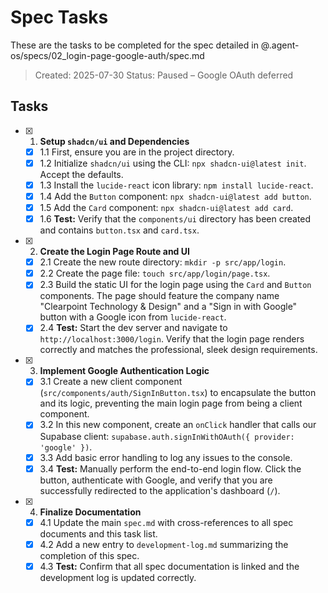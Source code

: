 # Spec Tasks

These are the tasks to be completed for the spec detailed in @.agent-os/specs/02_login-page-google-auth/spec.md

> Created: 2025-07-30
> Status: Paused – Google OAuth deferred

## Tasks

- [x] 1. **Setup `shadcn/ui` and Dependencies**
    - [x] 1.1 First, ensure you are in the project directory.
    - [x] 1.2 Initialize `shadcn/ui` using the CLI: `npx shadcn-ui@latest init`. Accept the defaults.
    - [x] 1.3 Install the `lucide-react` icon library: `npm install lucide-react`.
    - [x] 1.4 Add the `Button` component: `npx shadcn-ui@latest add button`.
    - [x] 1.5 Add the `Card` component: `npx shadcn-ui@latest add card`.
    - [x] 1.6 **Test:** Verify that the `components/ui` directory has been created and contains `button.tsx` and `card.tsx`.

- [x] 2. **Create the Login Page Route and UI**
    - [x] 2.1 Create the new route directory: `mkdir -p src/app/login`.
    - [x] 2.2 Create the page file: `touch src/app/login/page.tsx`.
    - [x] 2.3 Build the static UI for the login page using the `Card` and `Button` components. The page should feature the company name "Clearpoint Technology & Design" and a "Sign in with Google" button with a Google icon from `lucide-react`.
    - [x] 2.4 **Test:** Start the dev server and navigate to `http://localhost:3000/login`. Verify that the login page renders correctly and matches the professional, sleek design requirements.

- [x] 3. **Implement Google Authentication Logic**
    - [x] 3.1 Create a new client component (`src/components/auth/SignInButton.tsx`) to encapsulate the button and its logic, preventing the main login page from being a client component.
    - [x] 3.2 In this new component, create an `onClick` handler that calls our Supabase client: `supabase.auth.signInWithOAuth({ provider: 'google' })`.
    - [x] 3.3 Add basic error handling to log any issues to the console.
    - [x] 3.4 **Test:** Manually perform the end-to-end login flow. Click the button, authenticate with Google, and verify that you are successfully redirected to the application's dashboard (`/`).

- [x] 4. **Finalize Documentation**
    - [x] 4.1 Update the main `spec.md` with cross-references to all spec documents and this task list.
    - [x] 4.2 Add a new entry to `development-log.md` summarizing the completion of this spec.
    - [x] 4.3 **Test:** Confirm that all spec documentation is linked and the development log is updated correctly.